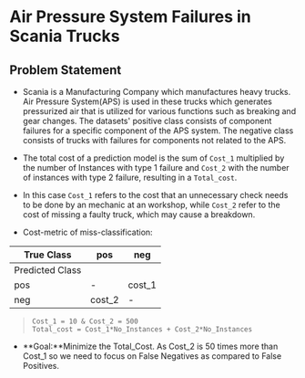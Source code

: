 # Air Pressure System Failures in Scania Trucks
## Problem Statement
- Scania is a Manufacturing Company which manufactures heavy trucks. Air Pressure System(APS) is used in these trucks which generates pressurized air that is utilized for various functions such as breaking and gear changes. The datasets' positive class consists of component failures for a specific component of the APS system. The negative class consists of trucks with failures for components not related to the APS.  
  
- The total cost of a prediction model is the sum of `Cost_1` multiplied by the number of Instances with type 1 failure and `Cost_2` with the number of instances with type 2 failure, resulting in a `Total_cost`.
- In this case `Cost_1` refers to the cost that an unnecessary check needs to be done by an mechanic at an workshop, while `Cost_2` refer to the cost of missing a faulty truck, which may cause a breakdown.   
- Cost-metric of miss-classification:

| True Class | pos | neg |
| --- | --- | --- |
| Predicted Class | | |
| pos | - | cost_1 |
| neg | cost_2 | - |

>`Cost_1 = 10 & Cost_2 = 500`    
>`Total_cost = Cost_1*No_Instances + Cost_2*No_Instances`   

- **Goal:**Minimize the Total_Cost. As Cost_2 is 50 times more than Cost_1 so we need to focus on False Negatives as compared to False Positives.

